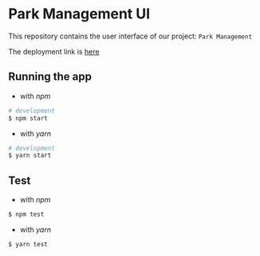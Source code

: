 # Park Management UI
This repository contains the user interface of our project: `Park Management`

The deployment link is [here](https://park-management.vercel.app/)

## Running the app
- with *npm*
```sh
# development
$ npm start
```
- with *yarn*
```sh
# development
$ yarn start
```
## Test
- with *npm*
```sh
$ npm test
```
- with *yarn*
```sh
$ yarn test
```
